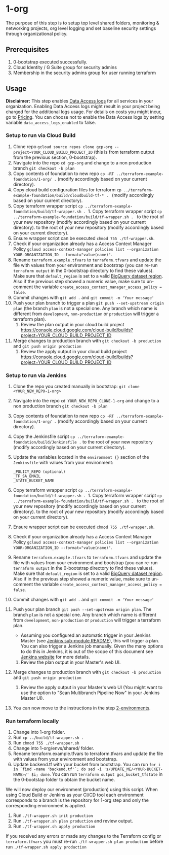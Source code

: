 # 1-org

The purpose of this step is to setup top level shared folders, monitoring & networking projects, org level logging and set baseline security settings through organizational policy.

## Prerequisites

1. 0-bootstrap executed successfully.
2. Cloud Identity / G Suite group for security admins
3. Membership in the security admins group for user running terraform

## Usage

**Disclaimer:** This step enables [Data Access logs](https://cloud.google.com/logging/docs/audit#data-access) for all services in your organization.
Enabling Data Access logs might result in your project being charged for the additional logs usage.
For details on costs you might incur, go to [Pricing](https://cloud.google.com/stackdriver/pricing).
You can choose not to enable the Data Access logs by setting variable `data_access_logs_enabled` to false.

### Setup to run via Cloud Build
1. Clone repo `gcloud source repos clone gcp-org --project=YOUR_CLOUD_BUILD_PROJECT_ID` (this is from terraform output from the previous section, 0-bootstrap).
1. Navigate into the repo `cd gcp-org` and change to a non production branch `git checkout -b plan`
1. Copy contents of foundation to new repo `cp -RT ../terraform-example-foundation/1-org/ .` (modify accordingly based on your current directory).
1. Copy cloud build configuration files for terraform `cp ../terraform-example-foundation/build/cloudbuild-tf-* . ` (modify accordingly based on your current directory).
1. Copy terraform wrapper script `cp ../terraform-example-foundation/build/tf-wrapper.sh . `1. Copy terraform wrapper script `cp ../terraform-example-foundation/build/tf-wrapper.sh . ` to the root of your new repository  (modify accordingly based on your current directory). to the root of your new repository (modify accordingly based on your current directory).
1. Ensure wrapper script can be executed `chmod 755 ./tf-wrapper.sh`.
1. Check if your organization already has a Access Context Manager Policy `gcloud access-context-manager policies list --organization YOUR-ORGANIZATION_ID --format="value(name)"`.
1. Rename `terraform.example.tfvars` to `terraform.tfvars` and update the file with values from your environment and bootstrap (you can re-run `terraform output` in the 0-bootstrap directory to find these values). Make sure that `default_region` is set to a valid [BigQuery dataset region](https://cloud.google.com/bigquery/docs/locations). Also if the previous step showed a numeric value, make sure to un-comment the variable `create_access_context_manager_access_policy = false`.
1. Commit changes with `git add .` and `git commit -m 'Your message'`
1. Push your plan branch to trigger a plan `git push --set-upstream origin plan` (the branch `plan` is not a special one. Any branch which name is different from `development`, `non-production` or `production` will trigger a terraform plan).
    1. Review the plan output in your cloud build project https://console.cloud.google.com/cloud-build/builds?project=YOUR_CLOUD_BUILD_PROJECT_ID
1. Merge changes to production branch with `git checkout -b production` and `git push origin production`
    1. Review the apply output in your cloud build project https://console.cloud.google.com/cloud-build/builds?project=YOUR_CLOUD_BUILD_PROJECT_ID

### Setup to run via Jenkins
1. Clone the repo you created manually in bootstrap: `git clone <YOUR_NEW_REPO-1-org>`
1. Navigate into the repo `cd YOUR_NEW_REPO_CLONE-1-org` and change to a non production branch `git checkout -b plan`
1. Copy contents of foundation to new repo `cp -RT ../terraform-example-foundation/1-org/ .` (modify accordingly based on your current directory).
1. Copy the Jenkinsfile script `cp ../terraform-example-foundation/build/Jenkinsfile .` to the root of your new repository (modify accordingly based on your current directory).
1. Update the variables located in the `environment {}` section of the `Jenkinsfile` with values from your environment:
    ```
    _POLICY_REPO (optional)
    _TF_SA_EMAIL
    _STATE_BUCKET_NAME
    ```
1. Copy terraform wrapper script `cp ../terraform-example-foundation/build/tf-wrapper.sh . `1. Copy terraform wrapper script `cp ../terraform-example-foundation/build/tf-wrapper.sh . ` to the root of your new repository  (modify accordingly based on your current directory). to the root of your new repository (modify accordingly based on your current directory).
1. Ensure wrapper script can be executed `chmod 755 ./tf-wrapper.sh`.
1. Check if your organization already has a Access Context Manager Policy `gcloud access-context-manager policies list --organization YOUR-ORGANIZATION_ID --format="value(name)"`.
1. Rename `terraform.example.tfvars` to `terraform.tfvars` and update the file with values from your environment and bootstrap (you can re-run `terraform output` in the 0-bootstrap directory to find these values). Make sure that `default_region` is set to a valid [BigQuery dataset region](https://cloud.google.com/bigquery/docs/locations). Also if in the previous step showed a numeric value, make sure to un-comment the variable `create_access_context_manager_access_policy = false`.
1. Commit changes with `git add .` and `git commit -m 'Your message'`
1. Push your plan branch `git push --set-upstream origin plan`. The branch `plan` is not a special one. Any branch which name is different from `development`, `non-production` or `production` will trigger a terraform plan.
    - Assuming you configured an automatic trigger in your Jenkins Master (see [Jenkins sub-module README](../0-bootstrap/modules/jenkins-agent)), this will trigger a plan. You can also trigger a Jenkins job manually. Given the many options to do this in Jenkins, it is out of the scope of this document see [Jenkins website](http://www.jenkins.io) for more details.
    1. Review the plan output in your Master's web UI.
1. Merge changes to production branch with `git checkout -b production` and `git push origin production`
    1. Review the apply output in your Master's web UI (You might want to use the option to "Scan Multibranch Pipeline Now" in your Jenkins Master UI).

1. You can now move to the instructions in the step [2-environments](../2-environments/README.md).

### Run terraform locally
1. Change into 1-org folder.
1. Run `cp ../build/tf-wrapper.sh .`
1. Run `chmod 755 ./tf-wrapper.sh`
1. Change into 1-org/envs/shared/ folder.
1. Rename terraform.example.tfvars to terraform.tfvars and update the file with values from your environment and bootstrap.
1. Update backend.tf with your bucket from bootstrap. You can run
```for i in `find -name 'backend.tf'`; do sed -i 's/UPDATE_ME/<YOUR-BUCKET-NAME>/' $i; done```.
You can run `terraform output gcs_bucket_tfstate` in the 0-bootstap folder to obtain the bucket name.

We will now deploy our environment (production) using this script.
When using Cloud Build or Jenkins as your CI/CD tool each environment corresponds to a branch is the repository for 1-org step and only the corresponding environment is applied.

1. Run `./tf-wrapper.sh init production`
1. Run `./tf-wrapper.sh plan production` and review output.
1. Run `./tf-wrapper.sh apply production`

If you received any errors or made any changes to the Terraform config or `terraform.tfvars` you must re-run `./tf-wrapper.sh plan production` before run `./tf-wrapper.sh apply production`
